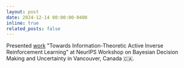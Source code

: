 ```yaml
---
layout: post
date: 2024-12-14 00:00:00-0400
inline: true
related_posts: false
---
```


Presented [work](https://openreview.net/forum?id=pZkdLu3l81) "Towards Information-Theoretic Active Inverse Reinforcement Learning" at NeurIPS Workshop on Bayesian Decision Making and Uncertainty in Vancouver, Canada :canada:.
